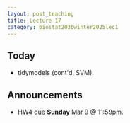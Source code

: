 ```yaml
---
layout: post_teaching
title: Lecture 17
category: biostat203bwinter2025lec1
---
```


## Today

* tidymodels (cont'd, SVM).

## Announcements

* [HW4](https://ucla-biostat-203b.github.io/2025winter/hw/hw4/hw4.html) due **Sunday** Mar 9 @ 11:59pm.
